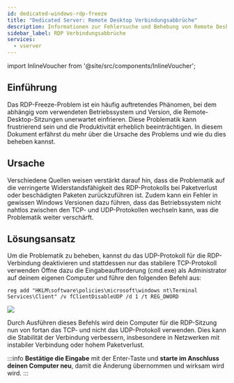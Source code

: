 ```yaml
---
id: dedicated-windows-rdp-freeze
title: "Dedicated Server: Remote Desktop Verbindungsabbrüche"
description: Informationen zur Fehlersuche und Behebung von Remote Desktop Verbindungsabbrüche - ZAP-Hosting.com Dokumentation
sidebar_label: RDP Verbindungsabbrüche
services:
  - vserver
---
```


import InlineVoucher from '@site/src/components/InlineVoucher';

## Einführung

Das RDP-Freeze-Problem ist ein häufig auftretendes Phänomen, bei dem abhängig vom verwendeten Betriebssystem und Version, die Remote-Desktop-Sitzungen unerwartet einfrieren. Diese Problematik kann frustrierend sein und die Produktivität erheblich beeinträchtigen. In diesem Dokument erfährst du mehr über die Ursache des Problems und wie du dies beheben kannst. 

<InlineVoucher />

## Ursache

Verschiedene Quellen weisen verstärkt darauf hin, dass die Problematik auf die verringerte Widerstandsfähigkeit des RDP-Protokolls bei Paketverlust oder beschädigten Paketen zurückzuführen ist. Zudem kann ein Fehler in gewissen Windows Versionen dazu führen, dass das Betriebssystem nicht nahtlos zwischen den TCP- und UDP-Protokollen wechseln kann, was die Problematik weiter verschärft.

## Lösungsansatz
Um die Problematik  zu beheben, kannst du das UDP-Protokoll für die RDP-Verbindung deaktivieren und stattdessen nur das stabilere TCP-Protokoll verwenden Öffne dazu die Eingabeaufforderung (cmd.exe) als Administrator auf deinem eigenen Computer und führe den folgenden Befehl aus:

```
reg add "HKLM\software\policies\microsoft\windows nt\Terminal Services\Client" /v fClientDisableUDP /d 1 /t REG_DWORD
```

![](https://screensaver01.zap-hosting.com/index.php/s/6E6AzroG88ETj2X/preview)

Durch Ausführen dieses Befehls wird dein Computer für die RDP-Sitzung nun von fortan das TCP- und nicht das UDP-Protokoll verwenden. Dies kann die Stabilität der Verbindung verbessern, insbesondere in Netzwerken mit instabiler Verbindung oder hohem Paketverlust.

:::info
**Bestätige die Eingabe** mit der Enter-Taste und **starte im Anschluss deinen Computer neu**, damit die Änderung übernommen und wirksam wird wird. 
:::